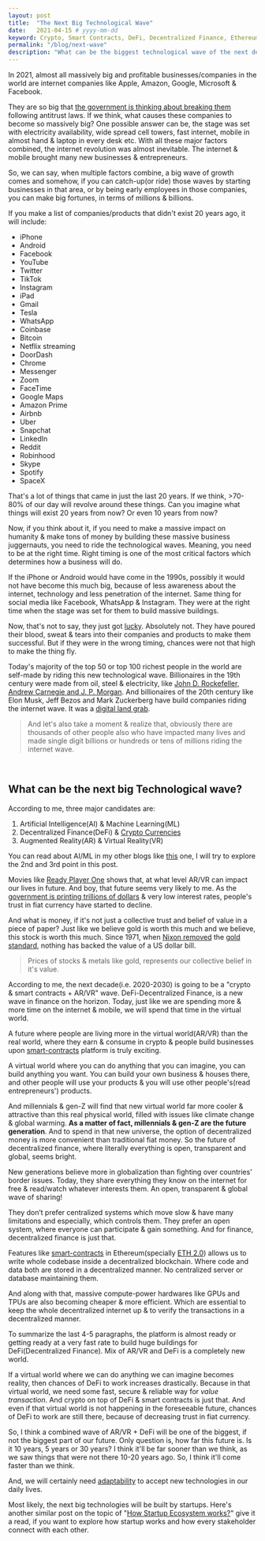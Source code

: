 ```yaml
---
layout: post
title:  "The Next Big Technological Wave"
date:   2021-04-15 # yyyy-mm-dd
keyword: Crypto, Smart Contracts, DeFi, Decentralized Finance, Ethereum, Blockchain, AR/VR    
permalink: "/blog/next-wave"
description: "What can be the biggest technological wave of the next decade?"
---
```


In 2021, almost all massively big and profitable businesses/companies in the world are internet companies like Apple, Amazon, Google, Microsoft & Facebook.

They are so big that [the government is thinking about breaking them](https://www.nytimes.com/2020/12/20/technology/antitrust-case-google-facebook.html) following antitrust laws.
If we think, what causes these companies to become so massively big?
One possible answer can be, the stage was set with electricity availability, wide spread cell towers, fast internet, mobile in almost hand & laptop in every desk etc.
With all these major factors combined, the internet revolution was almost inevitable. The internet & mobile brought many new businesses & entrepreneurs.

So, we can say, when multiple factors combine, a big wave of growth comes and somehow, if you can catch-up(or ride) those waves by starting businesses in that area, or by being early employees in those companies, you can make big fortunes, in terms of millions & billions.

If you make a list of companies/products that didn't exist 20 years ago, it will include:
- iPhone
- Android
- Facebook
- YouTube
- Twitter
- TikTok
- Instagram
- iPad
- Gmail
- Tesla
- WhatsApp
- Coinbase
- Bitcoin
- Netflix streaming
- DoorDash
- Chrome
- Messenger
- Zoom
- FaceTime
- Google Maps
- Amazon Prime
- Airbnb
- Uber
- Snapchat
- LinkedIn
- Reddit
- Robinhood
- Skype
- Spotify
- SpaceX

That's a lot of things that came in just the last 20 years. If we think, >70-80% of our day will revolve around these things.
Can you imagine what things will exist 20 years from now? Or even 10 years from now?

Now, if you think about it, if you need to make a massive impact on humanity & make tons of money by building these massive business juggernauts, you need to ride the technological waves.
Meaning, you need to be at the right time. Right timing is one of the most critical factors which determines how a business will do.

If the iPhone or Android would have come in the 1990s, possibly it would not have become this much big, because of less awareness about the internet, technology and less penetration of the internet.
Same thing for social media like Facebook, WhatsApp & Instagram. They were at the right time when the stage was set for them to build massive buildings.

Now, that's not to say, they just got <a href="https://prashantkikani.com/blog/luck" target="_blank">lucky</a>. Absolutely not. They have poured their blood, sweat & tears into their companies and products to make them successful.
But if they were in the wrong timing, chances were not that high to make the thing fly.

Today's majority of the top 50 or top 100 richest people in the world are self-made by riding this new technological wave.
Billionaires in the 19th century were made from oil, steel & electricity, like [John D. Rockefeller, Andrew Carnegie and J. P. Morgan](https://en.wikipedia.org/wiki/The_Men_Who_Built_America).
And billionaires of the 20th century like Elon Musk, Jeff Bezos and Mark Zuckerberg have build companies riding the internet wave. It was a [digital land grab](https://www.technologyreview.com/2000/03/01/236418/digital-land-grab/). 

> And let's also take a moment & realize that, obviously there are thousands of other people also who have impacted many lives and made single digit billions or hundreds or tens of millions riding the internet wave.

<br/>

## What can be the next big Technological wave?

According to me, three major candidates are:
1. Artificial Intelligence(AI) & Machine Learning(ML)
2. Decentralized Finance(DeFi) & <a href="https://prashantkikani.com/blog/crypto-is-inevitable" target="_blank">Crypto Currencies</a>
3. Augmented Reality(AR) & Virtual Reality(VR)

You can read about AI/ML in my other blogs like <a href="https://prashantkikani.com/blog/get-started-in-ml" target="_blank">this</a> one, I will try to explore the 2nd and 3rd point in this post.

Movies like [Ready Player One](https://en.wikipedia.org/wiki/Ready_Player_One_(film)) shows that, at what level AR/VR can impact our lives in future. And boy, that future seems very likely to me.
As the [government is printing trillions of dollars](https://www.usatoday.com/in-depth/money/2020/05/12/coronavirushow-u-s-printing-dollars-save-economy-during-crisis-fed/3038117001/) & very low interest rates, people's trust in fiat currency have started to decline.

And what is money, if it's not just a collective trust and belief of value in a piece of paper? Just like we believe gold is worth this much and we believe, this stock is worth this much. Since 1971, when [Nixon removed](https://en.wikipedia.org/wiki/Nixon_shock) the [gold standard](https://en.wikipedia.org/wiki/Gold_standard), nothing has backed the value of a US dollar bill.

> Prices of stocks & metals like gold, represents our collective belief in it's value.

According to me, the next decade(i.e. 2020-2030) is going to be a "crypto & smart contracts + AR/VR" wave. DeFi-Decentralized Finance, is a new wave in finance on the horizon. Today, just like we are spending more & more time on the internet & mobile, we will spend that time in the virtual world.

A future where people are living more in the virtual world(AR/VR) than the real world, where they earn & consume in crypto & people build businesses upon [smart-contracts](https://ethereum.org/en/developers/docs/smart-contracts/) platform is truly exciting.

A virtual world where you can do anything that you can imagine, you can build anything you want. You can build your own business & houses there, and other people will use your products & you will use other people's(read entrepreneurs') products.

And millennials & gen-Z will find that new virtual world far more cooler & attractive than this real physical world, filled with issues like climate change & global warming. <b>As a matter of fact, millennials & gen-Z are the future generation</b>.
And to spend in that new universe, the option of decentralized money is more convenient than traditional fiat money. So the future of decentralized finance, where literally everything is open, transparent and global, seems bright.

New generations believe more in globalization than fighting over countries' border issues. Today, they share everything they know on the internet for free & read/watch whatever interests them. An open, transparent & global wave of sharing!

They don’t prefer centralized systems which move slow & have many limitations and especially, which controls them. They prefer an open system, where everyone can participate & gain something. And for finance, decentralized finance is just that.

Features like [smart-contracts](https://ethereum.org/en/developers/docs/smart-contracts/) in Ethereum(specially [ETH 2.0](https://ethereum.org/en/eth2/)) allows us to write whole codebase inside a decentralized blockchain. Where code and data both are stored in a decentralized manner. No centralized server or database maintaining them.

And along with that, massive compute-power hardwares like GPUs and TPUs are also becoming cheaper & more efficient. Which are essential to keep the whole decentralized internet up & to verify the transactions in a decentralized manner.

To summarize the last 4-5 paragraphs, the platform is almost ready or getting ready at a very fast rate to build huge buildings for DeFi(Decentralized Finance). Mix of AR/VR and DeFi is a completely new world. 

If a virtual world where we can do anything we can imagine becomes reality, then chances of DeFi to work increases drastically.
Because in that virtual world, we need some fast, secure & reliable way for <i>value transaction</i>. And crypto on top of DeFi & smart contracts is just that. And even if that virtual world is not happening in the foreseeable future, chances of DeFi to work are still there, because of decreasing trust in fiat currency.

So, I think a combined wave of AR/VR + DeFi will be one of the biggest, if not the biggest part of our future. Only question is, how far this future is. Is it 10 years, 5 years or 30 years?
I think it'll be far sooner than we think, as we saw things that were not there 10-20 years ago. So, I think it'll come faster than we think.

And, we will certainly need <a href="https://prashantkikani.com/blog/adaptability" target="_blank">adaptability</a> to accept new technologies in our daily lives. 

Most likely, the next big technologies will be built by startups. Here's another similar post on the topic of "[How Startup Ecosystem works?](https://prashantkikani.com/blog/startup-ecosystem)" give it a read, if you want to explore how startup works and how every stakeholder connect with each other. 


